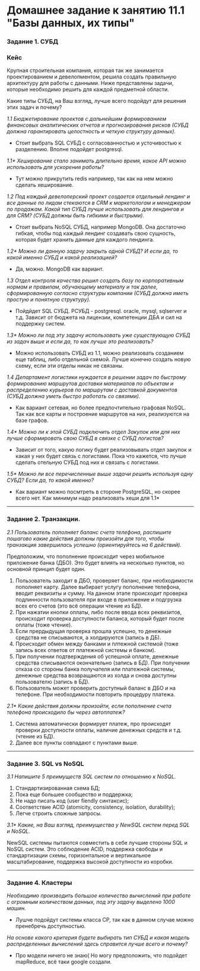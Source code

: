 # Домашнее задание к занятию 11.1 "Базы данных, их типы"

### Задание 1. СУБД

### Кейс
Крупная строительная компания, которая так же занимается проектированием и девелопментом, решила создать правильную архитектуру для работы с данными. Ниже представлены задачи, которые необходимо решить для каждой предметной области.

Какие типы СУБД, на Ваш взгляд, лучше всего подойдут для решения этих задач и почему? 
 
_1.1 Бюджетирование проектов с дальнейшим формированием финансовых аналитических отчетов и прогнозирования рисков (СУБД должна гарантировать целостность и четкую структуру данных)._

- Стоит выбрать SQL СУБД с согласованностью и усточивостью к разделению. Вполне подойдет postgresql.

_1.1* Хеширование стало занимать длительно время, какое API можно использовать для ускорения работы?_

- Тут можно прикрутить redis например, так как на нем можно сделать хеширование. 

_1.2 Под каждый девелоперский проект создается отдельный лендинг и все данные по лидам стекаются в CRM к маркетологам и менеджерам по продажам. Какой тип СУБД лучше использовать для лендингов и для CRM? (СУБД должны быть гибкими и быстрыми)._

- Стоит выбрать NoSQL СУБД, например MongoDB. Она достаточно гибкая, чтобы под каждый лендинг создавать свою сущность, которая будет хранить данные для каждого лендинга.

_1.2* Можно ли данную задачу закрыть одной СУБД? И если да, то какой именно СУБД и какой реализацией?_

- Да, можно. MongoDB как вариант.

_1.3 Отдел контроля качества решил создать базу по корпоративным нормам и правилам, обучающему материалу и так далее, сформированную согласно структуры компании (СУБД должна иметь простую и понятную структуру)._

- Пойдйдет SQL СУБД. РСУБД - postgresql. oracle, mysql, sqlserver и т.д. Зависит от бюджета на лицензии, компетенции ДБА и сил на поддержку систем.

_1.3* Можно ли под эту задачу использовать уже существующую СУБД из задач выше и если да, то как лучше это реализовать?_

- Можно использовать СУБД из 1.1, можно реализовать созданием еще таблиц, либо отдельной схемой. Лучше конечно создать новую схему, если эти отделы никак не связаны.

_1.4 Департамент логистики нуждается в решении задач по быстрому формированию маршрутов доставки материалов по объектам и распределению курьеров по маршрутам с доставкой документов (СУБД должна уметь быстро работать со связями)._

- Как вариант сетевая, но более предпочтительно графовая NoSQL. Так как все карты и построение маршрутов на них, реализуются на базе графов.

_1.4* Можно ли к этой СУБД подключить отдел Закупок или для них лучше сформировать свою СУБД в связке с СУБД логистов?_

- Зависит от того, какую логику будет реализовывать отдел закупок и какая у них будет связь с логистами. Пока что кажется, что лучше сделать отельную СУБД под них и связать с логистами.

_1.5* Можно ли все перечисленные выше задачи решить используя одну СУБД? Если да, то какой именно?_

- Как вариант можно посмтреть в стороне PostgreSQL, но скорее всего нет. Как минимум надо реализовать хеши для 1.1*

---

### Задание 2. Транзакции.

_2.1 Пользователь пополняет баланс счета телефона, распишите пошагово какие действия должны произойти для того, чтобы транзакция завершилась успешно (ориентируйтесь на 6 действий)._

Предположим, что пополнение происходит через мобильное приложение банка (ДБО). Это будет влиять на несколько пунктов, но основной принцип будет один.

1. Пользователь заходит в ДБО, проверяет баланс, при необходимости пополняет карту. Далее выбирает услугу пополнение телефона, вводит реквизиты и сумму.
На данном этапе происходит проверка подлинности пользователя при входе в приложение и подгрузка всех его счетов (это всё операции чтение из БД).
1. При нажатии кнопки оплаты, либо после ввода всех реквизитов, происходит проверка доступности баланса, который будет после оплаты (тоже чтение).
1. Если прердыдущая проверка прошла успешно, то денежные средства не списываются, а холдируются (запись в ДБ).
1. Происходит обмен между банками и плтежной системой (тоже запись всех ответов от платежной системы и банком).
1. При получении подтверждения об успешной оплате, денежные средства списываются окончательно (запись в БД).
При получении отказа со стороны банка получателя или платежной системы, денежные средства возвращаются из холда и снова доступны пользователю (запись в БД).
1. Пользователь может проверить доступный баланс в ДБО и на телефоне. При необходимости повторить процедуру платежа.

_2.1* Какие действия должны произойти, если пополнение счета телефона происходило бы через автоплатеж?_

1. Система автоматически формирует платеж, про происходят проверки доступности оплаты, наличие денежных средств и т.д. (чтение из БД).
1. Далее все пункты совпадают с пунктами выше.

---

### Задание 3. SQL vs NoSQL

_3.1 Напишите 5 преимуществ SQL систем по отношению к NoSQL._

1. Стандартизированная схема БД;
2. Пока еще большее сообщество и поддержка;
3. Не надо писать код (user fiendly синтаксис);
4. Соответствие ACID (atomicity, consistency, isolation, durability);
5. Легче строить сложные запросы.

_3.1* Какие, на Ваш взгляд, преимущества у NewSQL систем перед SQL и NoSQL._

NewSQL системы пытаются совместить в себе лучшие стороны SQL и NoSQL систем. Это соблюдение ACID, поддержка свободы и стандартизации схемы, горизонтальное и вертикальное масштабирование, поддержка высокой доступности из коробки.

---

### Задание 4. Кластеры

_Необходимо производить большое количество вычислений при работе с огромным количеством данных, под эту задачу выделено 1000 машин._

- Лушче подойдут системы класса CP, так как в данном случае можно пренебречь доступностью.

_На основе какого критерия будете выбирать тип СУБД и какая модель *распределенных вычислений* здесь справится лучше всего и почему?_

- Про модели ничего не знаю( Но могу предположить, что подойдет mapReduce, всё таки google создали.

